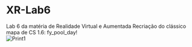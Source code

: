 # XR-Lab6
Lab 6 da matéria de Realidade Virtual e Aumentada
Recriação do clássico mapa de CS 1.6: fy_pool_day!
<br>
![Print1](blob:https://imgur.com/110e80b8-ceb1-4554-9b90-f36c4914d24b)
